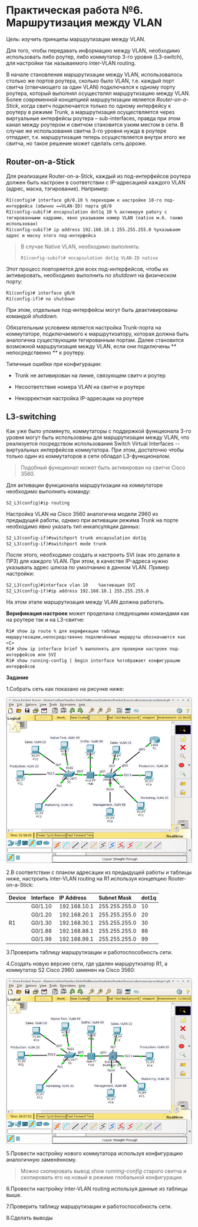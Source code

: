 # Практическая работа №6. Маршрутизация между VLAN

Цель: изучить принципы маршрутизации между VLAN.

Для того, чтобы передавать информацию между VLAN, необходимо использовать либо роутер, либо коммутатор 3-го уровня \(L3-switch\), для настройки так называемого inter-VLAN routing.

В начале становления маршрутизации между VLAN, использовалось столько же портов роутера, сколько было VLAN, т.е. каждый порт свитча \(отвечающего за один VLAN\) подключался к одному порту роутера, который выполнял осуществлял маршрутизацию между VLAN. Более современной концепцией маршрутизации является _Router-on-a-Stick_, когда свитч подключается только по одному интерфейсу к роутеру в режиме Trunk, а маршрутизация осуществляется через виртуальные интерфейсы роутера – sub-interfaces, правда при этом канал между роутером и свитчом становится узким местом в сети. В случае же использования свитча 3-го уровня нужда в роутере отпадает, т.к. маршрутизация теперь осуществляется внутри этого же свитча, но такое решение может сделать сеть дороже.

## Router-on-a-Stick

Для реализации Router-on-a-Stick, каждый из под-интерфейсов роутера должен быть настроен в соответствии с IP-адресацией каждого VLAN \(адрес, маска, тэгирование\). Например:

```
R1(config)# interface g0/0.10 % переходим к настройке 10-го под-интерфейса (обычно ==VLAN-ID) порта g0/0
R1(config-subif)# encapsulation dot1q 10 % активируя работу с тегированными кадрами, явно указываем номер VLAN (native м.б. также использован)
R1(config-subif)# ip address 192.168.10.1 255.255.255.0 %указываем адрес и маску этого под-интерфейса
```

> В случае Native VLAN, необходимо выполнять:
>
> ```
> R1(config-subif)# encapsulation dot1q VLAN-ID native
> ```

Этот процесс повторяется для всех под-интерфейсов, чтобы их активировать, необходимо выполнить _no shutdown_ на физическом порту:

```
R1(config)# interface g0/0
R1(config-if)# no shutdown
```

При этом, отдельные под-интерфейсы могут быть деактивированы командой _shutdown._

Обязательным условием является настройка Trunk-порта на коммутаторе, подключаемого к маршрутизатору, которая должна быть аналогична существующим тегированным портам. Далее становится возможной маршрутизация между VLAN, если они подключены ** непосредственно ** к роутеру.

Типичные ошибки при конфигурации:

* Trunk не активирован на линке, связующем свитч и роутер

* Несоответствие номера VLAN на свитче и роутере

* Некорректная настройка IP-адресации на роутере

## L3-switching

Как уже было упомянуто, коммутаторы с поддержкой функционала 3-го уровня могут быть использованы для маршрутизации между VLAN, что реализуется посредством использования Switch Virtual Interfaces -- виртуальных интерфейсов коммутатора. При этом, достаточно чтобы только один из коммутаторов в сети обладал L3-функционалом.

> Подобный функционал может быть активирован на свитче Cisco 3560.

Для активации функционала маршрутизации на коммутаторе необходимо выполнить команду:

```
S2_L3(config)#ip routing
```

Настройка VLAN на Cisco 3560 аналогична модели 2960 из предыдущей работы, однако при активации режима Trunk на порте необходимо явно указать тип инкапсуляции данных:

```
S2_L3(config-if)#switchport trunk encapsulation dot1q
S2_L3(config-if)#switchport mode trunk
```

После этого, необходимо создать и настроить SVI \(как это делали в ПР3\) для каждого VLAN. При этом, в качестве IP-адреса нужно указывать адрес шлюза по умолчанию в данном VLAN. Пример настройки:

```
S2_L3(config)#interface vlan 10    %активация SVI
S2_L3(config-if)#ip address 192.168.10.1 255.255.255.0
```

На этом этапе маршрутизация между VLAN должна работать.

**Верификация настроек** может проделана следующими командами как на роутере так и на L3-свитче:

```
R1# show ip route % для верификации таблицы маршрутизации,непосредственно подключённые маршруты обозначаются как «С»
R1# show ip interface brief % выполнять для проверки настроек под-интерфейсов или SVI
R1# show running-config | begin interface %отображает конфигурацию интерфейсов
```

**Задание**

 1.Собрать сеть как показано на рисунке ниже:

![](/assets/pr6topoNew.png)

2.В соответствии с планом адресации из предыдущей работы и таблицы ниже, настроить inter-VLAN routing на R1 используя концепцию Router-on-a-Stick:

| **Device** | **Interface** | **IP Address** | **Subnet Mask** | **dot1q** |
| :--- | :--- | :--- | :--- | :--- |
|  | G0/1.10 | 192.168.10.1 | 255.255.255.0 | 10 |
|  | G0/1.20 | 192.168.20.1 | 255.255.255.0 | 20 |
| R1 | G0/1.30 | 192.168.30.1 | 255.255.255.0 | 30 |
|  | G0/1.88 | 192.168.88.1 | 255.255.255.0 | 88 |
|  | G0/1.99 | 192.168.99.1 | 255.255.255.0 | 99 |

 3.Проверить таблицу маршрутизации и работоспособность сети.

4.Создать новую версию сети, где удален маршрутизатор R1, а коммутатор S2 Cisco 2960 заменен на Cisco 3560:

![](/assets/pr6topoVer2.png)


5.Провести настройку нового коммутатора используя конфигурацию аналогичную заменённому.

> Можно скопировать вывод _show running-config_ старого свитча и скопировать его на новый в режиме глобальной конфигурации.

6.Провести настройку inter-VLAN routing используя данные из таблицы выше.

7.Проверить таблицу маршрутизации и работоспособность сети.

8.Сделать выводы

 

 

<!--stackedit_data:
eyJoaXN0b3J5IjpbOTgxOTQ4ODI3XX0=
-->